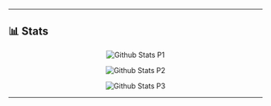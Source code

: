 <!--
**yyewolf/yyewolf** is a ✨ _special_ ✨ repository because its `README.md` (this file) appears on your GitHub profile.

Here are some ideas to get you started:

- 🔭 I’m currently working on ...
- 🌱 I’m currently learning ...
- 👯 I’m looking to collaborate on ...
- 🤔 I’m looking for help with ...
- 💬 Ask me about ...
- 📫 How to reach me: ...
- 😄 Pronouns: ...
-->

---

## 📊 Stats

<div class="stats" align="center">

![Github Stats P1](https://github-readme-stats.vercel.app/api?username=yyewolf&theme=gruvbox&show_icons=true&hide_border=true&count_private=true)

![Github Stats P2](https://github-readme-streak-stats.herokuapp.com/?user=yyewolf&theme=gruvbox&hide_border=true)

![Github Stats P3](https://github-readme-stats.vercel.app/api/top-langs/?username=yyewolf&theme=gruvbox&show_icons=true&hide_border=true&layout=compact&exclude_repo=malware2023,amio2023)

</div>

---
